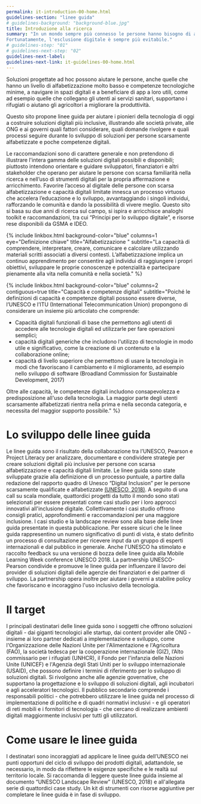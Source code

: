 ```yaml
---
permalink: it-introduction-00-home.html
guidelines-section: "linee guida"
# guidelines-background: "background-blue.jpg"
title: Introduzione alla ricerca 
summary: "In un mondo sempre più connesso le persone hanno bisogno di alfabetizzazione e competenze digitali per lavorare, vivere, imparare e comunicare in modo produttivo. Senza queste competenze, gli individui si trovano ad affrontare l'emarginazione non solo nel mondo fisico, ma anche in quello digitale.
Fortunatamente, l'esclusione digitale è sempre più evitabile."
# guidelines-step: "01"
# guidelines-next-step: "02"
guidelines-next-label: 
guidelines-next-link: it-guidelines-00-home.html
---
```


Soluzioni progettate ad hoc possono aiutare le persone, anche quelle che hanno un livello di alfabetizzazione molto basso e competenze tecnologiche minime, a navigare in spazi digitali e a beneficiare di app a loro utili, come ad esempio quelle che collegano gli utenti ai servizi sanitari, supportano i rifugiati o aiutano gli agricoltori a migliorare la produttività.

Questo sito propone linee guida per aiutare i pionieri della tecnologia di oggi a costruire soluzioni digitali più inclusive, illustrando alle società private, alle ONG e ai governi quali fattori considerare, quali domande rivolgere e quali processi seguire durante lo sviluppo di soluzioni per persone scarsamente alfabetizzate e poche competenze digitali.

Le raccomandazioni sono di carattere generale e non pretendono di illustrare l'intera gamma delle soluzioni digitali possibili e disponibili; piuttosto intendono orientare e guidare sviluppatori, finanziatori e altri stakeholder che operano per aiutare le persone con scarsa familiarità nella ricerca e nell’uso di strumenti digitali per la propria affermazione e arricchimento.
Favorire l’acceso al digitale delle persone con scarsa alfabetizzazione e capacità digitali limitate innesca un processo virtuoso che accelera l’educazione e lo sviluppo, avvantaggiando i singoli individui, rafforzando le comunità e dando la possibilità di vivere meglio.
Questo sito si basa su due anni di ricerca sul campo, si ispira e arricchisce analoghi toolkit e raccomandazioni, tra cui “Principi per lo sviluppo digitale”, e risorse rese disponibili da GSMA e IDEO. 


{% include linkbox.html
background-color="blue"
columns=1
eye="Definizione chiave"
title="Alfabetizzazione "
subtitle="La capacità di comprendere, interpretare, creare, comunicare e calcolare utilizzando materiali scritti associati a diversi contesti. L’alfabetizzazione implica un continuo apprendimento per consentire agli individui di raggiungere i propri obiettivi, sviluppare le proprie conoscenze e potenzialità e partecipare pienamente alla vita nella comunità e nella società."
%}

{% include linkbox.html
background-color="blue"
columns=2
contiguous=true
title="Capacità e competenze digitali"
subtitle="Poiché le definizioni di capacità e competenze digitali possono essere diverse, l’UNESCO e l’ITU (International Telecommunication Union) propongono di considerare un insieme più articolato che comprende:

- Capacità digitali funzionali di base che permettono agli utenti di accedere alle tecnologie digitali ed utilizzarle per fare operazioni semplici;
- capacità digitali generiche che includono l'utilizzo di tecnologie in modo utile e significativo, come la creazione di un contenuto e la collaborazione online;
- capacità di livello superiore che permettono di usare la tecnologia in modi che favoriscano il cambiamento e il miglioramento, ad esempio nello sviluppo di software (Broadland Commission for Sustainable Development, 2017)

Oltre alle capacità, le competenze digitali includono consapevolezza e predisposizione all'uso della tecnologia.
La maggior parte degli utenti scarsamente alfabetizzati rientra nella prima e nella seconda categoria, e necessita del maggior supporto possibile."
%}

# Lo sviluppo delle linee guida

Le linee guida sono il risultato della collaborazione tra l’UNESCO, Pearson e Project Literacy per analizzare, documentare e condividere strategie per creare soluzioni digitali più inclusive per persone con scarsa alfabetizzazione e capacità digitali limitate. Le linee guida sono state sviluppate grazie alla definizione di un processo puntuale, a partire dalla redazione del rapporto quadro di Unesco “Digital Inclusion” per le persone scarsamente qualificate e alfabetizzate  [(UNESCO, 2018)](https://en.unesco.org/themes/literacy-all/pearson-initiative). A seguito di una call su scala mondiale, quattordici progetti da tutto il mondo sono stati selezionati per essere presentati come casi studio per i loro approcci innovativi all'inclusione digitale. Collettivamente i casi studio offrono consigli pratici, approfondimenti e raccomandazioni per una maggiore inclusione. I casi studio e la landscape review sono alla base delle linee guida presentate in questa pubblicazione. Per essere sicuri che le linee guida rappresentino un numero significativo di punti di vista, è stato definito un processo di consultazione per ricevere input da un gruppo di esperti internazionali e dal pubblico in generale. Anche l'UNESCO ha stimolato e raccolto feedback su una versione di bozza delle linee guida alla Mobile Learning Week conference UNESCO 2018. La partnership UNESCO-Pearson condivide e promuove le linee guida per influenzare il lavoro dei provider di soluzioni digitali delle agenzie dei finanziatori e dei partner di sviluppo. La partnership opera inoltre per aiutare i governi a stabilire policy che favoriscano e incoraggino l'uso inclusivo della tecnologia. 


# Il target

I principali destinatari delle linee guida sono i soggetti che offrono soluzioni digitali - dai giganti tecnologici alle startup, dai content provider alle ONG - insieme ai loro partner dedicati a implementazione e sviluppo, come l'Organizzazione delle Nazioni Unite per l'Alimentazione e l'Agricoltura (FAO), la società tedesca per la cooperazione internazionale (GIZ), l’Alto commissario per i rifugiati (UNHCR), il Fondo per l'infanzia delle Nazioni Unite (UNICEF) e l'Agenzia degli Stati Uniti per lo sviluppo internazionale (USAID), che possono definire i termini di riferimento per lo sviluppo di soluzioni digitali. Si rivolgono anche alle agenzie governative, che supportano la progettazione e lo sviluppo di soluzioni digitali, agli incubatori e agli acceleratori tecnologici.
Il pubblico secondario comprende i responsabili politici - che potrebbero utilizzare le linee guida nel processo di implementazione di politiche e di quadri normativi inclusivi - e gli operatori di reti mobili e i fornitori di tecnologia - che cercano di realizzare ambienti digitali maggiormente inclusivi per tutti gli utilizzatori.

# Come usare le linee guida

I destinatari sono incoraggiati ad applicare le linee guida dell’UNESCO nei punti opportuni del ciclo di sviluppo dei prodotti digitali, adattandole, se necessario, in modo da riflettere le esigenze specifiche e le realtà sul territorio locale.
Si raccomanda di leggere queste linee guida insieme al documento “UNESCO Landscape Review” (UNESCO, 2018) e all'allegata serie di quattordici case study. Un kit di strumenti con risorse aggiuntive per completare le linee guida è in fase di sviluppo.




